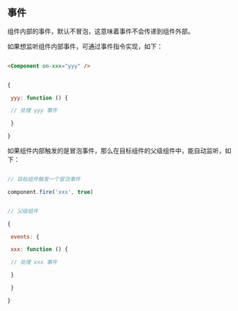 ## 事件



组件内部的事件，默认不冒泡，这意味着事件不会传递到组件外部。



如果想监听组件内部事件，可通过事件指令实现，如下：



```html

<Component on-xxx="yyy" />

```



```javascript

{

 yyy: function () {

 // 处理 yyy 事件

 }

}

```



如果组件内部触发的是冒泡事件，那么在目标组件的父级组件中，能自动监听，如下：



```javascript

// 目标组件触发一个冒泡事件

component.fire('xxx', true)

```



```javascript

// 父级组件

{

 events: {

 xxx: function () {

 // 处理 xxx 事件

 }

 }

}

```
